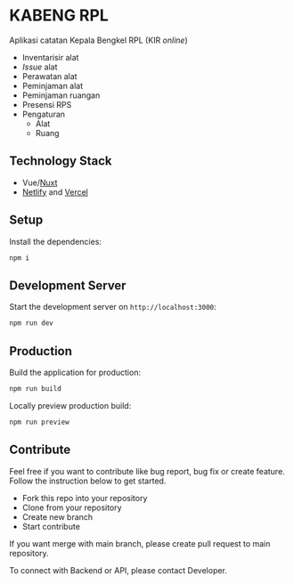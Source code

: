 # KABENG RPL
Aplikasi catatan Kepala Bengkel RPL (KIR _online_)
- Inventarisir alat
- _Issue_ alat
- Perawatan alat
- Peminjaman alat
- Peminjaman ruangan
- Presensi RPS
- Pengaturan
  - Alat
  - Ruang

## Technology Stack
- Vue/[Nuxt](https://nuxt.com/docs/getting-started/introduction)
- [Netlify](https://www.netlify.com/) and [Vercel](https://vercel.com/)

## Setup

Install the dependencies:

```bash
npm i
```

## Development Server

Start the development server on `http://localhost:3000`:

```bash
npm run dev
```

## Production

Build the application for production:

```bash
npm run build
```

Locally preview production build:

```bash
npm run preview
```

## Contribute
Feel free if you want to contribute like bug report, bug fix or create feature.
Follow the instruction below to get started.

- Fork this repo into your repository
- Clone from your repository
- Create new branch
- Start contribute

If you want merge with main branch, please create pull request to main repository.

To connect with Backend or API, please contact Developer.
